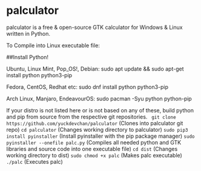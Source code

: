 # palculator

palculator is a free & open-source GTK calculator for Windows & Linux written in Python.

To Compile into Linux executable file:

##Install Python!

Ubuntu, Linux Mint, Pop_OS!, Debian: sudo apt update && sudo apt-get install python python3-pip

Fedora, CentOS, Redhat etc: sudo dnf install python python3-pip

Arch Linux, Manjaro, EndeavourOS: sudo pacman -Syu python python-pip

If your distro is not listed here or is not based on any of these, build python and pip from source from the respective git repositories.
`
git clone https://github.com/yuckdevchan/palculator`
(Clones into palculator git repo)
`cd palculator`
(Changes working directory to palculator)
`sudo pip3 install pyinstaller`
(Install pyinstaller with the pip package manager)
`sudo pyinstaller --onefile palc.py`
(Compiles all needed python and GTK libraries and source code into one executable file)
`cd dist`
(Changes working directory to dist)
`sudo chmod +x palc`
(Makes palc executable)
`./palc`
(Executes palc)
